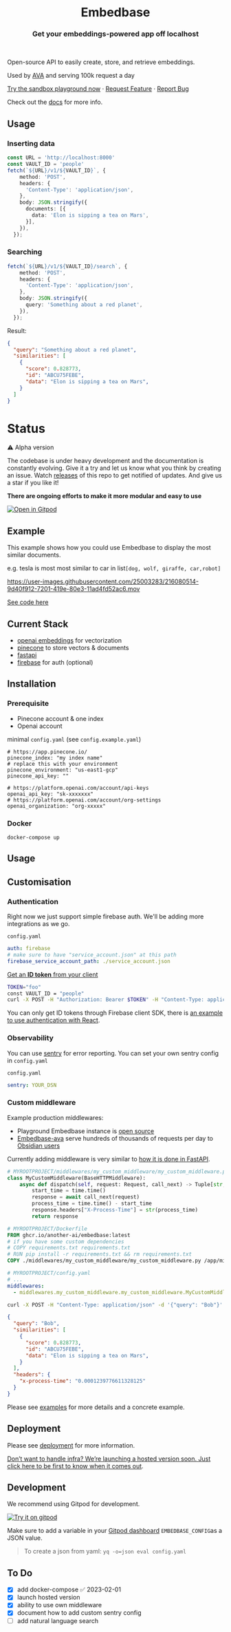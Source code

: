 <br />
<p align="center">
  <h1 align="center">Embedbase</h1>
<h3 align="center">Get your embeddings-powered app off localhost</h3>

  <p align="center">
    <br />
    <p>Open-source API to easily create, store, and retrieve embeddings.</p>
    <p>Used by <a href="https://github.com/louis030195/obsidian-ava">AVA</a> and serving 100k request a day</p>
    <a href="https://app.embedbase.xyz/signup">Try the sandbox playground now</a>
    ·
    <a href="https://github.com/another-ai/embedbase/issues/new?assignees=&labels=enhancement">Request Feature</a>
    ·
    <a href="https://github.com/another-ai/embedbase/issues/new?assignees=&labels=bug">Report Bug</a>
    <br />
  </p>
</p>

Check out the [docs](https://docs.embedbase.xyz) for more info.


## Usage
### Inserting data

```ts
const URL = 'http://localhost:8000'
const VAULT_ID = 'people'
fetch(`${URL}/v1/${VAULT_ID}`, {
    method: 'POST',
    headers: {
      'Content-Type': 'application/json',
    },
    body: JSON.stringify({
      documents: [{
        data: 'Elon is sipping a tea on Mars',
      }],
    }),
  });
```


### Searching

```ts
fetch(`${URL}/v1/${VAULT_ID}/search`, {
    method: 'POST',
    headers: {
      'Content-Type': 'application/json',
    },
    body: JSON.stringify({
      query: 'Something about a red planet',
    }),
  });
```

Result:

```json
{
  "query": "Something about a red planet",
  "similarities": [
    {
      "score": 0.828773,
      "id": "ABCU75FEBE",
      "data": "Elon is sipping a tea on Mars",
    }
  ]
}
```


# Status

⚠️ Alpha version 

The codebase is under heavy development and the documentation is constantly evolving. Give it a try and let us know what you think by creating an issue. Watch [releases](https://github.com/another-ai/embedbase/releases) of this repo to get notified of updates. And give us a star if you like it!

**There are ongoing efforts to make it more modular and easy to use**

[![Open in Gitpod](https://gitpod.io/button/open-in-gitpod.svg)](https://gitpod.io/#https://github.com/another-ai/embedbase)



## Example 

This example shows how you could use Embedbase to display the most similar documents.

e.g. tesla is most most similar to car in list`[dog, wolf, giraffe, car,robot]`

https://user-images.githubusercontent.com/25003283/216080514-9d40f912-7201-419e-80e3-11ad4fd52ac6.mov

[See code here](./examples/simple-react/README.md)

## Current Stack

* [openai embeddings](https://platform.openai.com/docs/guides/embeddings) for vectorization
* [pinecone](https://www.pinecone.io/) to store vectors & documents
* [fastapi](https://github.com/tiangolo/fastapi) 
* [firebase](https://firebase.google.com/) for auth (optional)


## Installation

### Prerequisite
* Pinecone account & one index
* Openai account

minimal `config.yaml` (see `config.example.yaml`)

```
# https://app.pinecone.io/
pinecone_index: "my index name"
# replace this with your environment
pinecone_environment: "us-east1-gcp"
pinecone_api_key: ""

# https://platform.openai.com/account/api-keys
openai_api_key: "sk-xxxxxxx"
# https://platform.openai.com/account/org-settings
openai_organization: "org-xxxxx"
```

### Docker

`docker-compose up`

## Usage


## Customisation

### Authentication

Right now we just support simple firebase auth. We'll be adding more integrations as we go.

`config.yaml`
```yaml
auth: firebase
# make sure to have "service_account.json" at this path
firebase_service_account_path: ./service_account.json
```

[Get an **ID token** from your client](https://firebase.google.com/docs/auth/admin/verify-id-tokens#retrieve_id_tokens_on_clients)

```bash
TOKEN="foo"
const VAULT_ID = "people"
curl -X POST -H "Authorization: Bearer $TOKEN" -H "Content-Type: application/json" -d '{"query": "Bob"}' http://localhost:8080/v1/${VAULT_ID}/search | jq '.'
```

You can only get ID tokens through Firebase client SDK, there is [an example to use authentication with React](https://github.com/another-ai/embedbase/tree/main/examples/simple-react-auth).

### Observability

You can use [sentry](https://sentry.io/welcome/) for error reporting. You can set your own sentry config in `config.yaml`

`config.yaml`
```yaml
sentry: YOUR_DSN
```

### Custom middleware

Example production middlewares:

- Playground Embedbase instance is [open source](https://github.com/another-ai/embedbase-hosted)
- [Embedbase-ava](https://github.com/another-ai/embedbase-ava) serve hundreds of thousands of requests per day to [Obsidian users](https://app.anotherai.co/)

Currently adding middleware is very similar to [how it is done in FastAPI](https://fastapi.tiangolo.com/tutorial/middleware).

```py
# MYROOTPROJECT/middlewares/my_custom_middleware/my_custom_middleware.py
class MyCustomMiddleware(BaseHTTPMiddleware):
    async def dispatch(self, request: Request, call_next) -> Tuple[str, str]:
        start_time = time.time()
        response = await call_next(request)
        process_time = time.time() - start_time
        response.headers["X-Process-Time"] = str(process_time)
        return response
```

```dockerfile
# MYROOTPROJECT/Dockerfile
FROM ghcr.io/another-ai/embedbase:latest
# if you have some custom dependencies
# COPY requirements.txt requirements.txt
# RUN pip install -r requirements.txt && rm requirements.txt
COPY ./middlewares/my_custom_middleware/my_custom_middleware.py /app/middlewares/my_custom_middleware.py
```

```yaml
# MYROOTPROJECT/config.yaml
# ...
middlewares:
  - middlewares.my_custom_middleware.my_custom_middleware.MyCustomMiddleware
```

```bash
curl -X POST -H "Content-Type: application/json" -d '{"query": "Bob"}' http://localhost:8080/v1/people/search | jq '.'
```

```json
{
  "query": "Bob",
  "similarities": [
    {
      "score": 0.828773,
      "id": "ABCU75FEBE",
      "data": "Elon is sipping a tea on Mars",
    }
  ],
  "headers": {
    "x-process-time": "0.0001239776611328125"
  }
}
```

Please see [examples](./examples/simple-react-custom-middleware) for more details and a concrete example.

## Deployment

Please see [deployment](./docs/DEPLOYMENT.md) for more information.

[Don’t want to handle infra? We’re launching a hosted version soon. Just click here to be first to know when it comes out](https://yep.so/p/embedase?ref=github).

## Development

We recommend using Gitpod for development.

[![Try it on gitpod](https://img.shields.io/badge/try-on%20gitpod-brightgreen.svg)](https://gitpod.io/#https://github.com/another-ai/embedbase)

Make sure to add a variable in your [Gitpod dashboard](https://gitpod.io/user/variables) `EMBEDBASE_CONFIG`as a JSON value.

> To create a json from yaml: `yq -o=json eval config.yaml`


## To Do
- [x] add docker-compose ✅ 2023-02-01
- [x] launch hosted version
- [x] ability to use own middleware
- [x] document how to add custom sentry config
- [ ] add natural language search
